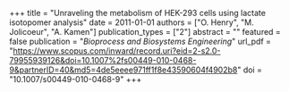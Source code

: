 +++
title = "Unraveling the metabolism of HEK-293 cells using lactate isotopomer analysis"
date = 2011-01-01
authors = ["O. Henry", "M. Jolicoeur", "A. Kamen"]
publication_types = ["2"]
abstract = ""
featured = false
publication = "*Bioprocess and Biosystems Engineering*"
url_pdf = "https://www.scopus.com/inward/record.uri?eid=2-s2.0-79955939126&doi=10.1007%2fs00449-010-0468-9&partnerID=40&md5=4de5eeee971ff1f8e43590604f4902b8"
doi = "10.1007/s00449-010-0468-9"
+++

